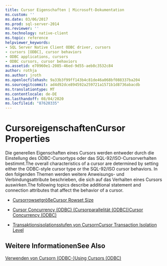 ```yaml
---
title: Cursor Eigenschaften | Microsoft-Dokumentation
ms.custom: ''
ms.date: 03/06/2017
ms.prod: sql-server-2014
ms.reviewer: ''
ms.technology: native-client
ms.topic: reference
helpviewer_keywords:
- SQL Server Native Client ODBC driver, cursors
- cursors [ODBC], cursor behaviors
- ODBC applications, cursors
- ODBC cursors, cursor behaviors
ms.assetid: e70960e1-2085-46ed-9d55-aeb8c3532c84
author: rothja
ms.author: jroth
ms.openlocfilehash: 9a33b3f99ff143b4c81de46a068bf088337ba204
ms.sourcegitcommit: ad4d92dce894592a259721a1571b1d8736abacdb
ms.translationtype: MT
ms.contentlocale: de-DE
ms.lasthandoff: 08/04/2020
ms.locfileid: "87620335"
---
```

# <a name="cursor-properties"></a><span data-ttu-id="a8efa-102">Cursoreigenschaften</span><span class="sxs-lookup"><span data-stu-id="a8efa-102">Cursor Properties</span></span>
  <span data-ttu-id="a8efa-103">Die generellen Eigenschaften eines Cursors werden entweder durch die Einstellung des ODBC-Cursortyps oder das SQL-92/ISO-Cursorverhalten bestimmt.</span><span class="sxs-lookup"><span data-stu-id="a8efa-103">The overall characteristics of a cursor are determined by setting either the ODBC-style cursor type or the SQL-92/ISO cursor behaviors.</span></span> <span data-ttu-id="a8efa-104">In den folgenden Themen werden weitere Anweisungs- und Verbindungsattribute beschrieben, die sich auf das Verhalten eines Cursors auswirken.</span><span class="sxs-lookup"><span data-stu-id="a8efa-104">The following topics describe additional statement and connection attributes that affect the behavior of a cursor.</span></span>  
  
-   [<span data-ttu-id="a8efa-105">Cursorrowsetgröße</span><span class="sxs-lookup"><span data-stu-id="a8efa-105">Cursor Rowset Size</span></span>](cursor-rowset-size.md)  
  
-   [<span data-ttu-id="a8efa-106">Cursor Concurrency &#40;ODBC&#41; (Cursorparallelität (ODBC))</span><span class="sxs-lookup"><span data-stu-id="a8efa-106">Cursor Concurrency &#40;ODBC&#41;</span></span>](cursor-concurrency-odbc.md)  
  
-   [<span data-ttu-id="a8efa-107">Transaktionsisolationsstufen von Cursorn</span><span class="sxs-lookup"><span data-stu-id="a8efa-107">Cursor Transaction Isolation Level</span></span>](cursor-transaction-isolation-level.md)  
  
## <a name="see-also"></a><span data-ttu-id="a8efa-108">Weitere Informationen</span><span class="sxs-lookup"><span data-stu-id="a8efa-108">See Also</span></span>  
 [<span data-ttu-id="a8efa-109">Verwenden von Cursorn &#40;ODBC-&#41;</span><span class="sxs-lookup"><span data-stu-id="a8efa-109">Using Cursors &#40;ODBC&#41;</span></span>](../using-cursors-odbc.md)  
  
  
